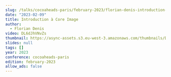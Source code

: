 ```yaml
---
slug: /talks/cocoaheads-paris/february-2023/florian-denis-introduction-a-core-image
date: "2023-02-09"
title: Introduction à Core Image
author:
  - Florian Denis
video: DL6dJhVNvZs
thumbnail: https://async-assets.s3.eu-west-3.amazonaws.com/thumbnails/DL6dJhVNvZs.jpg
slides: null
tags: []
year: 2023
conference: cocoaheads-paris
edition: february-2023
allow_ads: false
---
```

